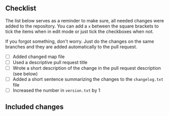 ## Checklist

The list below serves as a reminder to make sure, all needed changes were added to the repository. You can add a `x` between the square brackets to tick the items when in edit mode or just tick the checkboxes when not.

If you forgot something, don't worry. Just do the changes on the same branches and they are added automatically to the pull request.

- [ ] Added changed map file
- [ ] Used a descriptive pull request title
- [ ] Wrote a short description of the change in the pull request description (see below)
- [ ] Added a short sentence summarizing the changes to the `changelog.txt` file
- [ ] Increased the number in `version.txt` by 1

## Included changes